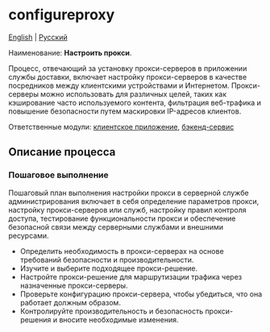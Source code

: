 # configureproxy

[English](configureproxy.md) | [Русский](configureproxy.ru.md)

Наименование: **Настроить прокси**.

Процесс, отвечающий за установку прокси-серверов в приложении службы доставки, включает настройку прокси-серверов в качестве посредников между клиентскими устройствами и Интернетом. Прокси-серверы можно использовать для различных целей, таких как кэширование часто используемого контента, фильтрация веб-трафика и повышение безопасности путем маскировки IP-адресов клиентов.

Ответственные модули: [клиентское приложение](../../frontend/adminclient.ru.md), [бэкенд-сервис](../../backend/adminbackend.ru.md)

## Описание процесса

### Пошаговое выполнение

Пошаговый план выполнения настройки прокси в серверной службе администрирования включает в себя определение параметров прокси, настройку прокси-серверов или служб, настройку правил контроля доступа, тестирование функциональности прокси и обеспечение безопасной связи между серверными службами и внешними ресурсами.

- Определить необходимость в прокси-серверах на основе требований безопасности и производительности.
- Изучите и выберите подходящее прокси-решение.
- Настройте прокси-решение для маршрутизации трафика через назначенные прокси-серверы.
- Проверьте конфигурацию прокси-сервера, чтобы убедиться, что она работает должным образом.
- Контролируйте производительность и безопасность прокси-решения и вносите необходимые изменения.
